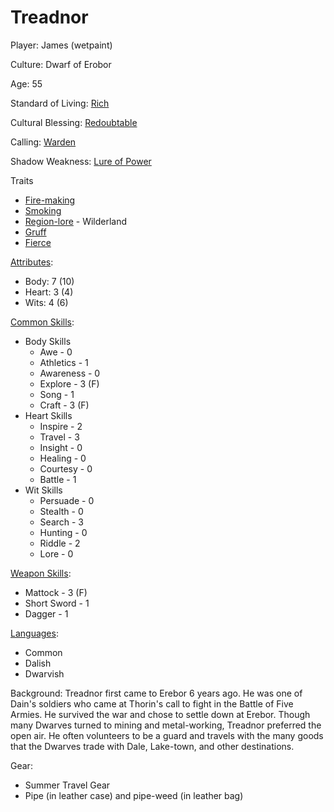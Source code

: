 # Treadnor

Player: James (wetpaint)

Culture: Dwarf of Erobor

Age: 55

Standard of Living: [Rich](../generation/standard-of-living.md)

Cultural Blessing:  [Redoubtable](../generation/cultural-blessing.md)

Calling: [Warden](../generation/callings.md)

Shadow Weakness: [Lure of Power](../generation/callings.md)

Traits
* [Fire-making](../generation/specialities.md)
* [Smoking](../generation/specialities.md)
* [Region-lore](../generation/specialities.md) - Wilderland
* [Gruff](../generation/distinctive-features.md)
* [Fierce](../generation/distinctive-features.md)

[Attributes](../generation/background.md):
* Body:  7 (10)
* Heart: 3 (4)
* Wits:  4 (6)

[Common Skills](../generation/common-skill-list.md): 
* Body Skills
    * Awe - 0
    * Athletics - 1
    * Awareness - 0
    * Explore - 3 (F)
    * Song - 1
    * Craft - 3 (F)
* Heart Skills
    * Inspire - 2
    * Travel - 3
    * Insight - 0
    * Healing - 0
    * Courtesy - 0
    * Battle - 1
* Wit Skills
    * Persuade - 0
    * Stealth - 0
    * Search - 3
    * Hunting - 0
    * Riddle - 2
    * Lore - 0
 
[Weapon Skills](../generation/weapon-skill-list.md):
* Mattock - 3 (F)
* Short Sword - 1
* Dagger - 1

[Languages](../generation/languages.md):
* Common
* Dalish
* Dwarvish

Background: Treadnor first came to Erebor 6 years ago.  He was one of Dain's soldiers who came at Thorin's call to fight in the Battle of Five Armies.  He survived the war and chose to settle down at Erebor.  Though many Dwarves turned to mining and metal-working, Treadnor preferred the open air.  He often volunteers to be a guard and travels with the many goods that the Dwarves trade with Dale, Lake-town, and other destinations.

Gear:
* Summer Travel Gear
* Pipe (in leather case) and pipe-weed (in leather bag)
